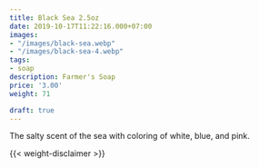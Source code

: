 ```yaml
---
title: Black Sea 2.5oz
date: 2019-10-17T11:22:16.000+07:00
images:
- "/images/black-sea.webp"
- "/images/black-sea-4.webp"
tags:
- soap
description: Farmer's Soap
price: '3.00'
weight: 71

draft: true
---
```

The salty scent of the sea with coloring of white, blue, and pink.


{{< weight-disclaimer >}}